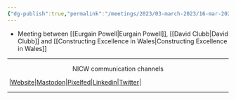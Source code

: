```yaml
---
{"dg-publish":true,"permalink":"/meetings/2023/03-march-2023/16-mar-2023/"}
---
```



- Meeting between [[Eurgain Powell\|Eurgain Powell]], [[David Clubb\|David Clubb]] and [[Constructing Excellence in Wales\|Constructing Excellence in Wales]]
***
<p style="text-align: center;">NICW communication channels</p>

󠁧 |[Website](https://nationalinfrastructurecommission.wales)|[Mastodon](https://toot.wales/@NICW)|[Pixelfed](https://pix.toot.wales/NICW)|[Linkedin](https://www.linkedin.com/company/26268509/)|[Twitter](https://twitter.com/InfraCommCymru)|
***
